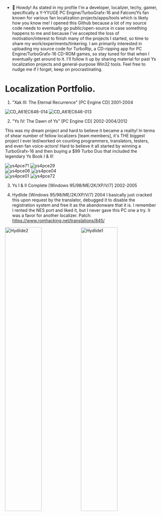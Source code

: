 - 👋 Howdy! As stated in my profile I'm a developer, localizer, techy, gamer, specifically a Y-YYUGE PC Engine/TurboGrafx-16 and Falcom/Ys fan known for various fan localization projects/apps/tools which is likely how you know me! I opened this Github because a lot of my source code needs to eventually go public/open-source in case something happens to me and because I've accepted the loss of motivation/interest to finish many of the projects I started, so time to share my work/experiments/tinkering. I am primarily interested in uploading my source code for TurboRip, a CD-ripping app for PC Engine/TurboGrafx-16 CD-ROM games, so stay tuned for that when I eventually get around to it. I'll follow it up by sharing material for past Ys localization projects and general-purpose Win32 tools. Feel free to nudge me if I forget, keep on procrastinating.


# Localization Portfolio.

1) "Xak III: The Eternal Recurrence" [PC Engine CD] 2001-2004

![CD_A61EC646-014](https://github.com/user-attachments/assets/cdfaba98-57e2-4930-aa2c-c3365551cb59)
![CD_A61EC646-013](https://github.com/user-attachments/assets/47d6e179-90a6-443d-a30a-f535fd79c440)<br/>

2) "Ys IV: The Dawn of Ys" [PC Engine CD] 2002-2004/2012

This was my dream project and hard to believe it became a reality! In terms of shear number of fellow localizers [team members], it's THE biggest project I ever led/worked on counting programmers, translators, testers, and even fan voice-actors! Hard to believe it all started by winning a TurboGrafx-16 and then buying a $99 Turbo Duo that included the legendary Ys Book I & II!

![ys4pce71](https://github.com/user-attachments/assets/1796e837-5f92-4ce6-a5e7-d64d2d5c4dd7)
![ys4pce29](https://github.com/user-attachments/assets/90c319f8-81c7-4bc6-8051-c1addcbf71bf)<br/>
![ys4pce06](https://github.com/user-attachments/assets/f3535010-4e88-4c7c-b39a-ca46d993f401)
![ys4pce04](https://github.com/user-attachments/assets/b4a8b28f-3797-4474-aff4-eec3ce19879b)<br/>
![ys4pce01](https://github.com/user-attachments/assets/2afb8049-c500-41d8-a027-de3b6e41b81e)
![ys4pce72](https://github.com/user-attachments/assets/de8b6b80-4f23-4d73-b28f-40d2dfb52451)<br/>

3) Ys I & II Complete [Windows 95/98/ME/2K/XP/V/7] 2002-2005

4) Hydlide [Windows 95/98/ME/2K/XP/V/7] 2004
I basically just cracked this upon request by the translator, debugged it to disable the registration system and free it as the abandonware that it is. I remember I rented the NES port and liked it, but I never gave this PC one a try. It was a favor for another localizer.
Patch: https://www.romhacking.net/translations/845/
<img width="49%" alt="Hydlide2" src="https://github.com/user-attachments/assets/0472ffb1-666e-4e4e-8dd0-796d4ca61f00" />
<img width="49%" alt="Hydlide1" src="https://github.com/user-attachments/assets/7f90ca70-adf8-41cc-bc60-f9e8b6486116" /><br/>

